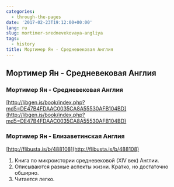 ```yaml
---
categories:
  - through-the-pages
date: '2017-02-23T19:12:00+00:00'
lang: ru
slug: mortimer-srednevekovaya-angliya
tags:
  - history
title: Мортимер Ян - Средневековая Англия
---
```


## Мортимер Ян - Средневековая Англия

<!--more-->

### Мортимер Ян - Средневековая Англия

[http://libgen.is/book/index.php?md5=DE47B4FDAAC0035CA8A55530AFB104BD](http://libgen.is/book/index.php?md5=DE47B4FDAAC0035CA8A55530AFB104BD)  

### Мортимер Ян - Елизаветинская Англия

[http://flibusta.is/b/488108](http://flibusta.is/b/488108)  

1.  Книга по микроистории средневековой (XIV век) Англии.
2.  Описываются разные аспекты жизни. Кратко, но достаточно обширно.
3.  Читается легко.
